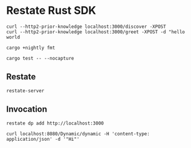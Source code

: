 # Restate Rust SDK

```shell
curl --http2-prior-knowledge localhost:3000/discover -XPOST
curl --http2-prior-knowledge localhost:3000/greet -XPOST -d "hello world
```

```shell
cargo +nightly fmt
```

```shell
cargo test -- --nocapture
```

## Restate

```shell
restate-server
```

## Invocation

```shell
restate dp add http://localhost:3000

curl localhost:8080/Dynamic/dynamic -H 'content-type: application/json' -d '"Hi"'
```